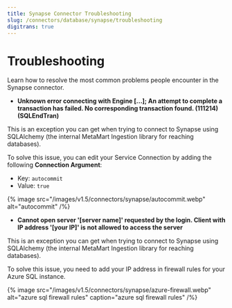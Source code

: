 ```yaml
---
title: Synapse Connector Troubleshooting
slug: /connectors/database/synapse/troubleshooting
digitrans: true
---
```


# Troubleshooting

Learn how to resolve the most common problems people encounter in the Synapse connector.

* **Unknown error connecting with Engine [...]; An attempt to complete a transaction has failed. No corresponding transaction found. (111214) (SQLEndTran)**

This is an exception you can get when trying to connect to Synapse using SQLAlchemy (the internal MetaMart Ingestion
library for reaching databases).

To solve this issue, you can edit your Service Connection by adding the following **Connection Argument**:
- Key: `autocommit`
- Value: `true`

{% image
src="/images/v1.5/connectors/synapse/autocommit.webp"
alt="autocommit" /%}


 
* **Cannot open server '[server name]' requested by the login. Client with IP address '[your IP]' is not allowed to access the server**

This is an exception you can get when trying to connect to Synapse using SQLAlchemy (the internal MetaMart Ingestion library for reaching databases).


To solve this issue, you need to add your IP address in firewall rules for your Azure SQL instance.

{% image
src="/images/v1.5/connectors/synapse/azure-firewall.webp"
alt="azure sql firewall rules"
caption="azure sql firewall rules" /%}

